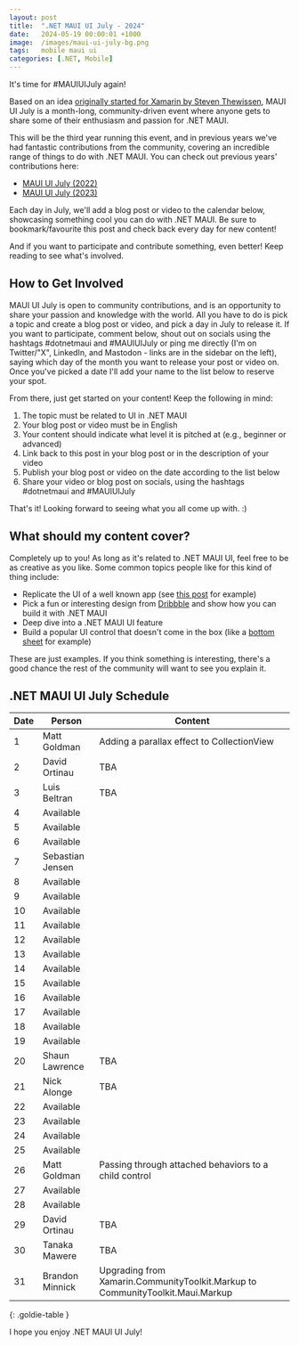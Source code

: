 ```yaml
---
layout: post
title:  ".NET MAUI UI July - 2024"
date:   2024-05-19 00:00:01 +1000
image:  /images/maui-ui-july-bg.png
tags:   mobile maui ui
categories: [.NET, Mobile]
---
```


It's time for #MAUIUIJuly again!

Based on an idea [originally started for Xamarin by Steven Thewissen](https://thewissen.io/introducing-xamarin-ui-july/), MAUI UI July is a month-long, community-driven event where anyone gets to share some of their enthusiasm and passion for .NET MAUI.

This will be the third year running this event, and in previous years we've had fantastic contributions from the community, covering an incredible range of things to do with .NET MAUI. You can check out previous years' contributions here:

* [MAUI UI July (2022)](/posts/maui-ui-july)
* [MAUI UI July (2023)](/posts/maui-ui-july-23)

Each day in July, we'll add a blog post or video to the calendar below, showcasing something cool you can do with .NET MAUI. Be sure to bookmark/favourite this post and check back every day for new content!

And if you want to participate and contribute something, even better! Keep reading to see what's involved.

## How to Get Involved

MAUI UI July is open to community contributions, and is an opportunity to share your passion and knowledge with the world. All you have to do is pick a topic and create a blog post or video, and pick a day in July to release it. If you want to participate, comment below, shout out on socials using the hashtags #dotnetmaui and #MAUIUIJuly or ping me directly (I'm on Twitter/"X", LinkedIn, and Mastodon - links are in the sidebar on the left), saying which day of the month you want to release your post or video on. Once you've picked a date I'll add your name to the list below to reserve your spot.

From there, just get started on your content! Keep the following in mind:

1. The topic must be related to UI in .NET MAUI
2. Your blog post or video must be in English
3. Your content should indicate what level it is pitched at (e.g., beginner or advanced)
4. Link back to this post in your blog post or in the description of your video
5. Publish your blog post or video on the date according to the list below
6. Share your video or blog post on socials, using the hashtags #dotnetmaui and #MAUIUIJuly

That's it! Looking forward to seeing what you all come up with. :)

## What should my content cover?

Completely up to you! As long as it's related to .NET MAUI UI, feel free to be as creative as you like. Some common topics people like for this kind of thing include:

* Replicate the UI of a well known app (see [this post](/posts/outlook-clone) for example)
* Pick a fun or interesting design from [Dribbble](https://dribbble.com) and show how you can build it with .NET MAUI
* Deep dive into a .NET MAUI UI feature
* Build a popular UI control that doesn't come in the box (like a [bottom sheet](https://blogs.xgenoapps.com/post/2022/07/23/maui-bottom-sheet) for example)

These are just examples. If you think something is interesting, there's a good chance the rest of the community will want to see you explain it.


## .NET MAUI UI July Schedule

| Date | Person           | Content                                                                        |
| ---- | ---------------- | ------------------------------------------------------------------------------ |
| 1    | Matt Goldman     | Adding a parallax effect to CollectionView                                     |
| 2    | David Ortinau    | TBA                                                                            |
| 3    | Luis Beltran     | TBA                                                                            |
| 4    | Available        |                                                                                |
| 5    | Available        |                                                                                |
| 6    | Available        |                                                                                |
| 7    | Sebastian Jensen |                                                                                |
| 8    | Available        |                                                                                |
| 9    | Available        |                                                                                |
| 10   | Available        |                                                                                |
| 11   | Available        |                                                                                |
| 12   | Available        |                                                                                |
| 13   | Available        |                                                                                |
| 14   | Available        |                                                                                |
| 15   | Available        |                                                                                |
| 16   | Available        |                                                                                |
| 17   | Available        |                                                                                |
| 18   | Available        |                                                                                |
| 19   | Available        |                                                                                |
| 20   | Shaun Lawrence   | TBA                                                                            |
| 21   | Nick Alonge      | TBA                                                                            |
| 22   | Available        |                                                                                |
| 23   | Available        |                                                                                |
| 24   | Available        |                                                                                |
| 25   | Available        |                                                                                |
| 26   | Matt Goldman     | Passing through attached behaviors to a child control                          |
| 27   | Available        |                                                                                |
| 28   | Available        |                                                                                |
| 29   | David Ortinau    | TBA                                                                            |
| 30   | Tanaka Mawere    | TBA                                                                            |
| 31   | Brandon Minnick  | Upgrading from Xamarin.CommunityToolkit.Markup to CommunityToolkit.Maui.Markup |

{: .goldie-table }

I hope you enjoy .NET MAUI UI July!
